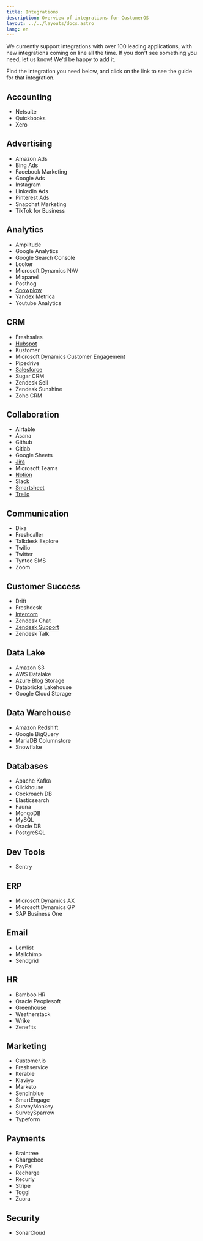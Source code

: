 ```yaml
---
title: Integrations
description: Overview of integrations for CustomerOS
layout: ../../layouts/docs.astro
lang: en
---
```


We currently support integrations with over 100 leading applications, with new integrations coming on line all the time.  If you don't see something you need, let us know!  We'd be happy to add it.

Find the integration you need below, and click on the link to see the guide for that integration.

## Accounting

- Netsuite
- Quickbooks
- Xero

## Advertising

- Amazon Ads
- Bing Ads
- Facebook Marketing
- Google Ads
- Instagram
- LinkedIn Ads
- Pinterest Ads
- Snapchat Marketing
- TikTok for Business

## Analytics

- Amplitude
- Google Analytics
- Google Search Console
- Looker
- Microsoft Dynamics NAV
- Mixpanel
- Posthog
- [Snowplow][snowplow]
- Yandex Metrica
- Youtube Analytics

## CRM

- Freshsales
- [Hubspot][hubspot]
- Kustomer
- Microsoft Dynamics Customer Engagement
- Pipedrive
- [Salesforce][salesforce]
- Sugar CRM
- Zendesk Sell
- Zendesk Sunshine
- Zoho CRM

## Collaboration

- Airtable
- Asana
- Github
- Gitlab
- Google Sheets
- [Jira][jira]
- Microsoft Teams
- [Notion][notion]
- Slack
- [Smartsheet][smartsheet]
- [Trello][trello]

## Communication

- Dixa
- Freshcaller
- Talkdesk Explore
- Twilio
- Twitter
- Tyntec SMS
- Zoom

## Customer Success

- Drift
- Freshdesk
- [Intercom][intercom]
- Zendesk Chat
- [Zendesk Support][zendesk-support]
- Zendesk Talk

## Data Lake

- Amazon S3
- AWS Datalake
- Azure Blog Storage
- Databricks Lakehouse
- Google Cloud Storage

## Data Warehouse

- Amazon Redshift
- Google BigQuery
- MariaDB Columnstore
- Snowflake

## Databases

- Apache Kafka
- Clickhouse
- Cockroach DB
- Elasticsearch
- Fauna
- MongoDB
- MySQL
- Oracle DB
- PostgreSQL

## Dev Tools

- Sentry

## ERP

- Microsoft Dynamics AX
- Microsoft Dynamics GP
- SAP Business One

## Email

- Lemlist
- Mailchimp
- Sendgrid

## HR

- Bamboo HR
- Oracle Peoplesoft
- Greenhouse
- Weatherstack
- Wrike
- Zenefits

## Marketing

- Customer.io
- Freshservice
- Iterable
- Klaviyo
- Marketo
- Sendinblue
- SmartEngage
- SurveyMonkey
- SurveySparrow
- Typeform

## Payments

- Braintree
- Chargebee
- PayPal
- Recharge
- Recurly
- Stripe
- Toggl
- Zuora

## Security

- SonarCloud

<!--- References --->

[hubspot]: /en/integrations/hubspot/
[salesforce]: /en/integrations/salesforce/
[zendesk-support]: /en/integrations/zendesk-support/
[google-workspace]: /en/integrations/google-workspace/
[jira]: /en/integrations/jira/
[notion]: /en/integrations/notion/
[trello]: /en/integrations/trello/
[smartsheet]: /en/integrations/smartsheet/
[snowplow]: /en/integrations/snowplow/
[intercom]: /en/integrations/intercom/